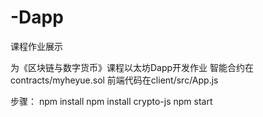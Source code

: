 # -Dapp
课程作业展示

为《区块链与数字货币》课程以太坊Dapp开发作业
智能合约在contracts/myheyue.sol
前端代码在client/src/App.js

步骤：
npm install
npm install crypto-js
npm start


